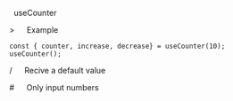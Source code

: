 &nbsp;    useCounter

\>&nbsp;&emsp;    Example

```
const { counter, increase, decrease} = useCounter(10);
useCounter();
```
/&nbsp;&emsp;    Recive a default value

\#&nbsp;&emsp;    Only input numbers
